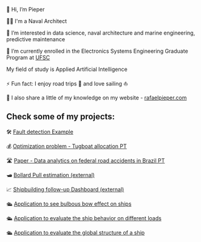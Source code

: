 
👋 Hi, I’m Pieper

🧑‍🎓 I'm a Naval Architect

👀 I’m interested in data science, naval architecture and marine engineering, predictive maintenance

🌱 I’m currently enrolled in the Electronics Systems Engineering Graduate Program at [UFSC](https://ppgese.joinville.ufsc.br/en/) 

   My field of study is Applied Artificial Intelligence
    
⚡ Fun fact: I enjoy road trips 🚙 and love sailing ⛵

 📣 I also share a little of my knowledge on my website - [rafaelpieper.com](https://rafaelpieper.com/)

## Check some of my projects:

🛠️ [Fault detection Example](https://github.com/RafaPieper/Example_Fault_Detection_Tree)

💰 [Optimization problem - Tugboat allocation  PT](https://github.com/RafaPieper/Tugboat-Allocation-Optmization)

🛣️ [Paper - Data analytics on federal road accidents in Brazil PT](https://github.com/RafaPieper/Artigo-Acidentes-PRF)

🛥️ [Bollard Pull estimation (external)](https://rafaelpieper.com/bollard-pull/)

📈 [Shipbuilding follow-up Dashboard (external)](https://rafaelpieper.com/shipbuilding-power-bi-report/)  

🛳️ [Application to see bulbous bow effect on ships](https://github.com/RafaPieper/Bulbous_Bow)

🛳️ [Application to evaluate the ship behavior on different loads](https://github.com/RafaPieper/Ship_Draft_Marks)

🛳️ [Application to evaluate the global structure of a ship](https://github.com/RafaPieper/Ship_Structure_Calculation)



